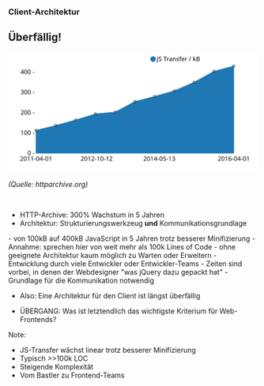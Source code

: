 ###  Client-Architektur

## Überfällig!

<img width="800"
     alt="JS Transfer Size Chart"
     src="slides/02_client_architecture/images/js-transfer-chart.svg">

*(Quelle: httparchive.org)*

<p>&nbsp;</p>

- HTTP-Archive: 300% Wachstum in 5 Jahren
- Architektur: Strukturierungswerkzeug **und** Kommunikationsgrundlage




<div class="slide-comment">
- von 100kB auf 400kB JavaScript in 5 Jahren trotz besserer Minifizierung
- Annahme: sprechen hier von weit mehr als 100k Lines of Code
- ohne geeignete Architektur kaum möglich zu Warten oder Erweitern
- Entwicklung durch viele Entwickler oder Entwickler-Teams
- Zeiten sind vorbei, in denen der Webdesigner "was jQuery dazu gepackt hat"
- Grundlage für die Kommunikation notwendig

- Also: Eine Architektur für den Client ist längst überfällig

- ÜBERGANG: Was ist letztendlich das wichtigste Kriterium für Web-Frontends?
</div>


Note:
- JS-Transfer wächst linear trotz besserer Minifizierung
- Typisch >>100k LOC
- Steigende Komplexität
- Vom Bastler zu Frontend-Teams
